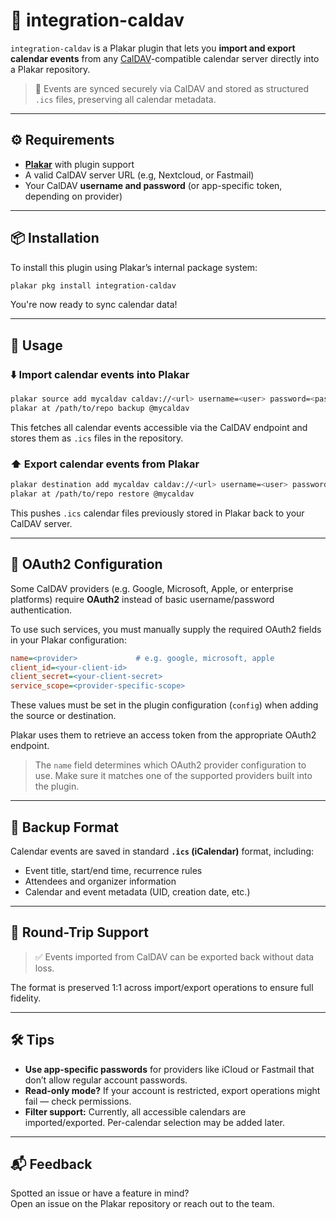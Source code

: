 # 📅 integration-caldav

`integration-caldav` is a Plakar plugin that lets you **import and export calendar events** from any [CalDAV](https://en.wikipedia.org/wiki/CalDAV)-compatible calendar server directly into a Plakar repository.

> 🔐 Events are synced securely via CalDAV and stored as structured `.ics` files, preserving all calendar metadata.

---

## ⚙️ Requirements

- [**Plakar**](https://github.com/politaire/plakar) with plugin support
- A valid CalDAV server URL (e.g, Nextcloud, or Fastmail)
- Your CalDAV **username and password** (or app-specific token, depending on provider)

---

## 📦 Installation

To install this plugin using Plakar’s internal package system:

```bash
plakar pkg install integration-caldav
```

You're now ready to sync calendar data!

---

## 🚀 Usage

### ⬇️ Import calendar events into Plakar

```bash
plakar source add mycaldav caldav://<url> username=<user> password=<pass>
plakar at /path/to/repo backup @mycaldav
```

This fetches all calendar events accessible via the CalDAV endpoint and stores them as `.ics` files in the repository.

### ⬆️ Export calendar events from Plakar

```bash
plakar destination add mycaldav caldav://<url> username=<user> password=<pass>
plakar at /path/to/repo restore @mycaldav
```

This pushes `.ics` calendar files previously stored in Plakar back to your CalDAV server.

---

## 🔐 OAuth2 Configuration

Some CalDAV providers (e.g. Google, Microsoft, Apple, or enterprise platforms) require **OAuth2** instead of basic username/password authentication.

To use such services, you must manually supply the required OAuth2 fields in your Plakar configuration:

```ini
name=<provider>             # e.g. google, microsoft, apple
client_id=<your-client-id>
client_secret=<your-client-secret>
service_scope=<provider-specific-scope>
```

These values must be set in the plugin configuration (`config`) when adding the source or destination.

Plakar uses them to retrieve an access token from the appropriate OAuth2 endpoint.

> The `name` field determines which OAuth2 provider configuration to use. Make sure it matches one of the supported providers built into the plugin.


---

## 📂 Backup Format

Calendar events are saved in standard **`.ics` (iCalendar)** format, including:

- Event title, start/end time, recurrence rules
- Attendees and organizer information
- Calendar and event metadata (UID, creation date, etc.)

---

## 🔄 Round-Trip Support

> ✅ Events imported from CalDAV can be exported back without data loss.

The format is preserved 1:1 across import/export operations to ensure full fidelity.

---

## 🛠️ Tips

- **Use app-specific passwords** for providers like iCloud or Fastmail that don’t allow regular account passwords.
- **Read-only mode?** If your account is restricted, export operations might fail — check permissions.
- **Filter support:** Currently, all accessible calendars are imported/exported. Per-calendar selection may be added later.

---

## 📬 Feedback

Spotted an issue or have a feature in mind?  
Open an issue on the Plakar repository or reach out to the team.
